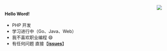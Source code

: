 <img src="https://github-readme-stats.vercel.app/api?username=code-lives&count_private=true&theme=default&show_icon=true&hide=contribs,prs" align='right'>

#### Hello Word! 

-  PHP 开发 
-  学习进行中（Go、Java、Web）
-  我不喜欢职业编程 😄
-  有任何问题 直接【<b>[issues](https://github.com/code-lives/code-lives/issues)</b>】
